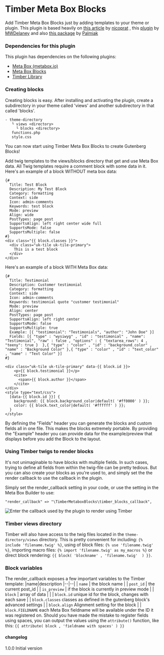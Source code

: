# Timber Meta Box Blocks

Add Timber Meta Box Blocks just by adding templates to your theme or plugin. This plugin is based heavily on [this article](https://medium.com/nicooprat/acf-blocks-avec-gutenberg-et-sage-d8c20dab6270) by [nicoprat](https://github.com/nicooprat) , this [plugin](https://github.com/MWDelaney/sage-acf-wp-blocks) by [MWDelaney](https://github.com/MWDelaney) and also [this package](https://github.com/palmiak/timber-acf-wp-blocks) by [Palmiak](https://github.com/palmiak)

### Dependencies for this plugin

This plugin has dependencies on the following plugins:

- [Meta Box (metabox.io)](https://metabox.io/download/)
- [Meta Box Blocks](https://metabox.io/plugins/mb-blocks/)
- [Timber Library](https://nl.wordpress.org/plugins/timber-library/)

### Creating blocks
Creating blocks is easy. After installing and activating the plugin, create a subdirectory in your theme called 'views' and another subdirectory in that called 'blocks'.

	- theme-directory
	   └ views <directory>
	     └ blocks <directory>
	   functions.php
	   style.css

You can now start using Timber Meta Box Blocks to create Gutenberg Blocks!

Add twig templates to the views/blocks directory that get and use Meta Box data. All Twig templates require a comment block with some data in it. Here's an example of a block WITHOUT meta box data:

	{#
	  Title: Test Block
	  Description: My Test Block
	  Category: formatting
	  Context: side
	  Icon: admin-comments
	  Keywords: test block
	  Mode: preview
	  Align: wide
	  PostTypes: page post
	  SupportsAlign: left right center wide full
	  SupportsMode: false
	  SupportsMultiple: false
	#}
	<div class="{{ block.classes }}">
	  <div class="uk-tile uk-tile-primary">
	  	This is a test block
	  </div>
	</div>

Here's an example of a block WITH Meta Box data:

	{#
	  Title: Testimonial
	  Description: Customer testimonial
	  Category: formatting
	  Context: side
	  Icon: admin-comments
	  Keywords: testimonial quote "customer testimonial"
	  Mode: preview
	  Align: center
	  PostTypes: page post
	  SupportsAlign: left right center
	  SupportsMode: false
	  SupportsMultiple: true
	  Example: [{ "testimonial": "Testimonials", "author": "John Doe" }]
	  Fields: [{ "type" : "wysiwyg" , "id" : "testimonial" , "name": "Testimonial", "raw" : false , "options" : { "textarea_rows": 4 , "teeny": true }  },{ "type" : "color" , "id" : "background_color" , "name" : "Background Color" },{ "type" : "color" , "id" : "text_color" , "name" : "Text Color" }]
	#}

	<div class="uk-tile uk-tile-primary" data-{{ block.id }}>
	    <p>{{ block.testimonial }}</p>
	    <cite>
	      <span>{{ block.author }}</span>
	    </cite>
	</div>
	<style type="text/css">
	  [data-{{ block.id }}] {
	    background: {{ block.background_color|default( '#ff0000' ) }};
	    color: {{ block.text_color|default( '#ffffff' ) }};
	  }
	</style>

By defining the "Fields" header you can generate the blocks and custom fields all in one file. This makes the blocks extremely portable. By providing the "Example" header you can provide data for the example/preview that displays before you add the Block to the layout.

### Using Timber twigs to render blocks
It's not unimaginable to have blocks with multiple fields. In such cases, trying to define all fields from within the twig-file can be pretty tedious. But you can also create your blocks as you're used to, and simply set the the render callback to use the callback in the plugin.

Simply set the render_callback setting in your code, or use the setting in the Meta Box Builder to use:

    "render_callback" => "\TimberMetaboxBlocks\timber_blocks_callback",

<img src="docs/using-as-a-render-callback.png" title="Enter the callback used by the plugin to render using Timber">

### Timber views directory

Timber will also have access to the twig files located in the `theme-directory/views` directory. This is pretty convenient for including: `{% include 'filename.twig' %}`, using of block files: `{% use 'filename.twig' %}`, importing macro files: `{% import 'filename.twig' as my_macros %}` or direct block rendering: `{{ block( 'blockname' , 'filename.twig'  ) }}`.

### Block variables
The render_callback exposes a few important variables to the Timber template:
|name|description
|--|--|
| `name` | the block name |
| `post_id` | the current post_id |
| `is_preview` | if the block is currently in preview mode |
| `block` | array of data |
|  | `block.id` unique id for the block, changes with each save
|  | `block.classes` classes as defined in the gutenberg block's advanced settings
|  | `block.align` Alignment setting for the block
|  | `block.FIELDNAME` each Meta Box fieldname will be available under the ID it was registered on. Should you have made the mistake to register fields using spaces, you can output the values using the `attribute()` function, like this: `{{ attribute( block , 'fieldname with spaces' ) }}`


#### changelog

1.0.0 Initial version